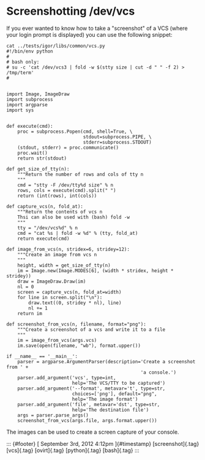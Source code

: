 Screenshotting /dev/vcs
=======================

If you ever wanted to know how to take a "screenshot" of a VCS (where
your login prompt is displayed) you can use the following snippet:

    cat ../tests/igor/libs/common/vcs.py 
    #!/bin/env python
    #
    # bash only:
    # su -c 'cat /dev/vcs3 | fold -w $(stty size | cut -d " " -f 2) > /tmp/term'
    #


    import Image, ImageDraw
    import subprocess
    import argparse
    import sys


    def execute(cmd):
        proc = subprocess.Popen(cmd, shell=True, \
                                stdout=subprocess.PIPE, \
                                stderr=subprocess.STDOUT)
        (stdout, stderr) = proc.communicate()
        proc.wait()
        return str(stdout)

    def get_size_of_tty(n):
        """Return the number of rows and cols of tty n
        """
        cmd = "stty -F /dev/tty%d size" % n
        rows, cols = execute(cmd).split(" ")
        return (int(rows), int(cols))

    def capture_vcs(n, fold_at):
        """Return the contents of vcs n
        Thsi can also be used with (bash) fold -w
        """
        tty = "/dev/vcs%d" % n
        cmd = "cat %s | fold -w %d" % (tty, fold_at)
        return execute(cmd)

    def image_from_vcs(n, stridex=6, stridey=12):
        """Create an image from vcs n
        """
        height, width = get_size_of_tty(n)
        im = Image.new(Image.MODES[6], (width * stridex, height * stridey))
        draw = ImageDraw.Draw(im)
        nl = 0
        screen = capture_vcs(n, fold_at=width)
        for line in screen.split("\n"):
            draw.text((0, stridey * nl), line)
            nl += 1
        return im

    def screenshot_from_vcs(n, filename, format="png"):
        """Create a screenshot of a vcs and write it to a file
        """
        im = image_from_vcs(args.vcs)
        im.save(open(filename, "wb"), format.upper())

    if __name__ == '__main__':
        parser = argparse.ArgumentParser(description='Create a screenshot from ' +
                                                     'a console.')
        parser.add_argument('vcs', type=int,
                            help='The VCS/TTY to be captured')
        parser.add_argument('--format', metavar='t', type=str,
                            choices=['png'], default="png",
                            help='The image format')
        parser.add_argument('file', metavar='dst', type=str,
                            help='The destination file')
        args = parser.parse_args()
        screenshot_from_vcs(args.file, args.format.upper())

The images can be used to create a screen capture of your console.

::: {#footer}
[ September 3rd, 2012 4:12pm ]{#timestamp} [screenshot]{.tag}
[vcs]{.tag} [ovirt]{.tag} [python]{.tag} [bash]{.tag}
:::
